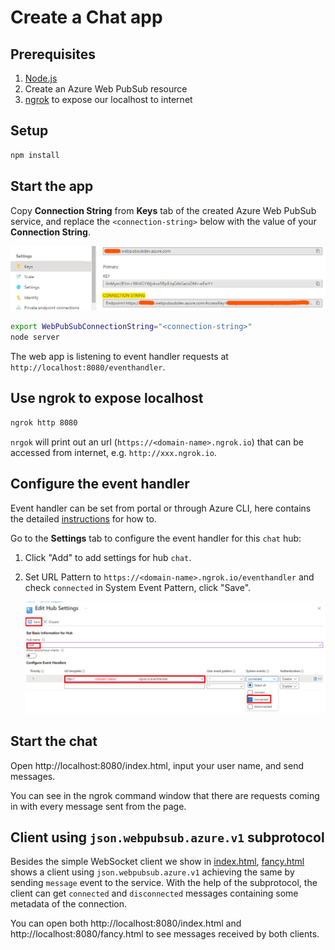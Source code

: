 # Create a Chat app

## Prerequisites

1. [Node.js](https://nodejs.org)
2. Create an Azure Web PubSub resource
3. [ngrok](https://ngrok.com/download) to expose our localhost to internet

## Setup

```bash
npm install
```

## Start the app

Copy **Connection String** from **Keys** tab of the created Azure Web PubSub service, and replace the `<connection-string>` below with the value of your **Connection String**.

![Connection String](./../../../docs/images/portal_conn.png)

```bash
export WebPubSubConnectionString="<connection-string>"
node server
```

The web app is listening to event handler requests at `http://localhost:8080/eventhandler`.

## Use ngrok to expose localhost

```bash
ngrok http 8080
```

`nrgok` will print out an url (`https://<domain-name>.ngrok.io`) that can be accessed from internet, e.g. `http://xxx.ngrok.io`.

## Configure the event handler

Event handler can be set from portal or through Azure CLI, here contains the detailed [instructions](https://docs.microsoft.com/azure/azure-web-pubsub/howto-develop-eventhandler) for how to.

Go to the **Settings** tab to configure the event handler for this `chat` hub:

1. Click "Add" to add settings for hub `chat`.

2. Set URL Pattern to `https://<domain-name>.ngrok.io/eventhandler` and check `connected` in System Event Pattern, click "Save".

    ![Event Handler](./../../../docs/images/portal_event_handler.png)

## Start the chat

Open http://localhost:8080/index.html, input your user name, and send messages.

You can see in the ngrok command window that there are requests coming in with every message sent from the page.

## Client using `json.webpubsub.azure.v1` subprotocol
Besides the simple WebSocket client we show in [index.html](./public/index.html), [fancy.html](./public/fancy.html) shows a client using `json.webpubsub.azure.v1` achieving the same by sending `message` event to the service. With the help of the subprotocol, the client can get `connected` and `disconnected` messages containing some metadata of the connection.

You can open both http://localhost:8080/index.html and http://localhost:8080/fancy.html to see messages received by both clients.
